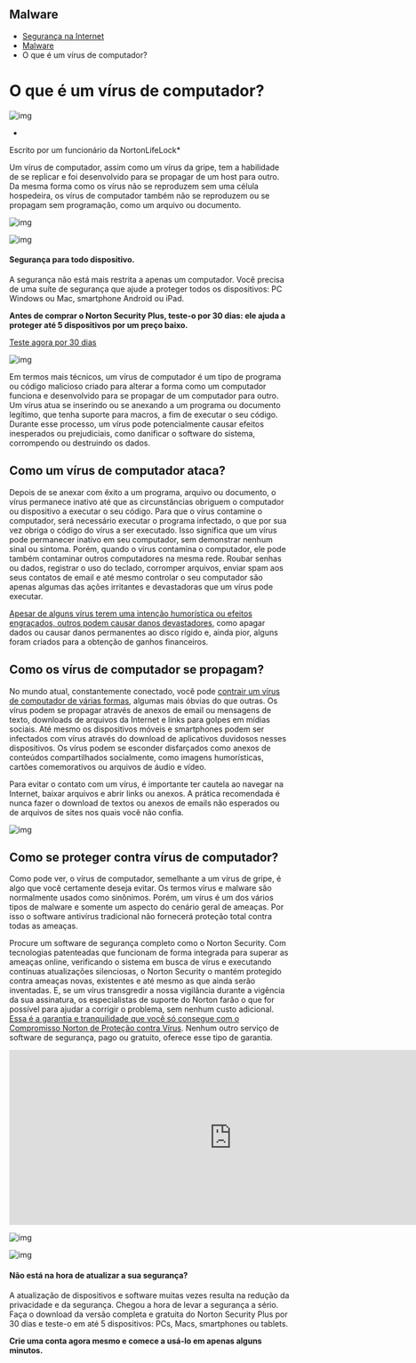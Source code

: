 ##  Malware

- [Segurança na Internet ](https://br.norton.com/internetsecurity)
-  [Malware ](https://br.norton.com/internetsecurity-malware.html)
-  O que é um vírus de computador?

# O que é um vírus de computador?



![img](https://now.symassets.com/content/dam/norton/global/images/non-product/misc/tlc/Malware/whati-is-a-computer-virus/m-whati-is-a-computer-virus-317x135.jpg)

*
Escrito por um funcionário da NortonLifeLock*

Um vírus de computador, assim como um vírus da gripe, tem a habilidade de se replicar e foi desenvolvido para se propagar de um host para outro. Da mesma forma como os vírus não se reproduzem sem uma célula hospedeira, os vírus de computador também não se reproduzem ou se propagam sem programação, como um arquivo ou documento.

![img](https://now.symassets.com/content/dam/norton/global/images/non-product/misc/img_divider_lines_750x4.png)

![img](https://now.symassets.com/content/dam/norton/global/images/product-family/norton-security/2014/product-icons/icon_NS_110.png)

#### Segurança para todo dispositivo.

A segurança não está mais restrita a apenas um computador. Você precisa de uma suíte de segurança que ajude a proteger todos os dispositivos: PC Windows ou Mac, smartphone Android ou iPad.

**Antes de comprar o Norton Security Plus, teste-o por 30 dias: ele ajuda a proteger até 5 dispositivos por um preço baixo.**

[Teste agora por 30 dias](https://br.norton.com/downloads?inid=nortoncom_isc_malware-what-is-a-computer-virus-Testeagorapor30dias-downloads)

![img](https://now.symassets.com/content/dam/norton/global/images/non-product/misc/img_divider_lines_750x4.png)

Em termos mais técnicos, um vírus de computador é um tipo de programa ou código malicioso criado para alterar a forma como um computador funciona e desenvolvido para se propagar de um computador para outro. Um vírus atua se inserindo ou se anexando a um programa ou documento legítimo, que tenha suporte para macros, a fim de executar o seu código. Durante esse processo, um vírus pode potencialmente causar efeitos inesperados ou prejudiciais, como danificar o software do sistema, corrompendo ou destruindo os dados.

## Como um vírus de computador ataca?

Depois de se anexar com êxito a um programa, arquivo ou documento, o vírus permanece inativo até que as circunstâncias obriguem o computador ou dispositivo a executar o seu código. Para que o vírus contamine o computador, será necessário executar o programa infectado, o que por sua vez obriga o código do vírus a ser executado. Isso significa que um vírus pode permanecer inativo em seu computador, sem demonstrar nenhum sinal ou sintoma. Porém, quando o vírus contamina o computador, ele pode também contaminar outros computadores na mesma rede. Roubar senhas ou dados, registrar o uso do teclado, corromper arquivos, enviar spam aos seus contatos de email e até mesmo controlar o seu computador são apenas algumas das ações irritantes e devastadoras que um vírus pode executar.

[Apesar de alguns vírus terem uma intenção humorística ou efeitos engraçados, outros podem causar danos devastadores](http://community.norton.com/en/blogs/norton-protection-blog/when-were-computer-viruses-first-written-and-what-were-their-original), como apagar dados ou causar danos permanentes ao disco rígido e, ainda pior, alguns foram criados para a obtenção de ganhos financeiros.

## Como os vírus de computador se propagam?

No mundo atual, constantemente conectado, você pode [contrair um vírus de computador de várias formas](http://community.norton.com/en/blogs/norton-protection-blog/5-ways-you-didnt-know-you-could-get-virus-malware-or-your-social), algumas mais óbvias do que outras. Os vírus podem se propagar através de anexos de email ou mensagens de texto, downloads de arquivos da Internet e links para golpes em mídias sociais. Até mesmo os dispositivos móveis e smartphones podem ser infectados com vírus através do download de aplicativos duvidosos nesses dispositivos. Os vírus podem se esconder disfarçados como anexos de conteúdos compartilhados socialmente, como imagens humorísticas, cartões comemorativos ou arquivos de áudio e vídeo.

Para evitar o contato com um vírus, é importante ter cautela ao navegar na Internet, baixar arquivos e abrir links ou anexos. A prática recomendada é nunca fazer o download de textos ou anexos de emails não esperados ou de arquivos de sites nos quais você não confia.

![img](https://now.symassets.com/content/dam/norton/global/images/non-product/misc/tlc/Malware/whati-is-a-computer-virus/img-whati-is-a-computer-virus-275x275.jpg)

## Como se proteger contra vírus de computador?

Como pode ver, o vírus de computador, semelhante a um vírus de gripe, é algo que você certamente deseja evitar. Os termos vírus e malware são normalmente usados como sinônimos. Porém, um vírus é um dos vários tipos de malware e somente um aspecto do cenário geral de ameaças. Por isso o software antivírus tradicional não fornecerá proteção total contra todas as ameaças.

Procure um software de segurança completo como o Norton Security. Com tecnologias patenteadas que funcionam de forma integrada para superar as ameaças online, verificando o sistema em busca de vírus e executando contínuas atualizações silenciosas, o Norton Security o mantém protegido contra ameaças novas, existentes e até mesmo as que ainda serão inventadas. E, se um vírus transgredir a nossa vigilância durante a vigência da sua assinatura, os especialistas de suporte do Norton farão o que for possível para ajudar a corrigir o problema, sem nenhum custo adicional. [Essa é a garantia e tranquilidade que você só consegue com o Compromisso Norton de Proteção contra Vírus](https://community.norton.com/en/blogs/norton-protection-blog/nortons-support-commitment-and-our-virus-protection-promise-0). Nenhum outro serviço de software de segurança, pago ou gratuito, oferece esse tipo de garantia.
 

<iframe src="https://www.youtube.com/embed/mPQKRxzJF6g?rel=0" title="Youtube Video" height="315" width="800" scrolling="auto" frameborder="0" seamless="" style="box-sizing: border-box;"></iframe>

![img](https://now.symassets.com/content/dam/norton/global/images/non-product/misc/img_divider_lines_750x4.png)

![img](https://now.symassets.com/content/dam/norton/global/images/product-family/norton-security/2014/product-icons/icon_NS_110.png)

#### Não está na hora de atualizar a sua segurança?

A atualização de dispositivos e software muitas vezes resulta na redução da privacidade e da segurança. Chegou a hora de levar a segurança a sério. Faça o download da versão completa e gratuita do Norton Security Plus por 30 dias e teste-o em até 5 dispositivos: PCs, Macs, smartphones ou tablets.

**Crie uma conta agora mesmo e comece a usá-lo em apenas alguns minutos.**
